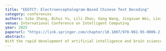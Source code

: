 ```yaml
---
title: "EEGTCT: Electroencephalogram-Based Chinese Text Decoding"
category: conferences
authors: Sibo Zhang, Bihui Yu, Lili Zhou, Gang Wang, Jingxuan Wei, Linzhuang Sun, Liping Bu
venue: International Conference on Intelligent Computing
year: 2025
paperurl: "https://link.springer.com/chapter/10.1007/978-981-95-0006-2_15"
abstract: 
With the rapid development of artificial intelligence and brain science, decoding text from brain signals for cognitive brain-computer interface (BCI) has garnered increasing attention. Among various brain signals, electroencephalography (EEG), a non-invasive modality, offers advantages such as ease of acquisition and high temporal resolution. This paper proposes a method for EEG signal acquisition based on control question stimulation with 8 electrode channels and introduces the ChiCo dataset, which aligns 1040 Chinese text corpora with EEG data. Furthermore, we present a novel framework, EEGTCT, based on the BART model and discrete codex coding, to decode EEG into corresponding Chinese text, achieving a BLEU-1 score of 52.95 on the ChiCo dataset. The findings provide valuable insights for improving BCI for individuals with speech disorders and for understanding the neural mechanisms of Chinese language processing.
---
```

